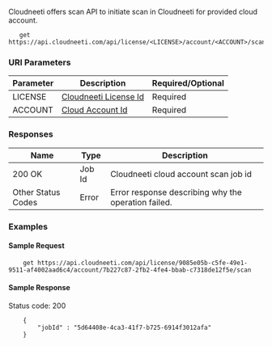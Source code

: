 Cloudneeti offers scan API to initiate scan in Cloudneeti for provided cloud account.

       get https://api.cloudneeti.com/api/license/<LICENSE>/account/<ACCOUNT>/scan

### URI Parameters

| Parameter           |           Description                                |           Required/Optional  |
|-----------|----------------------------------------------------------------|----------------------------|
| LICENSE   |          [Cloudneeti License Id​](#license-id)                  | Required|
| ACCOUNT   |          [Cloud Account Id​](#account-id)                          | Required|


### Responses

| Name           |           Type       |          Description  |
|----------------|----------------------|-----------------------|
| 200 OK	     |           Job Id     | Cloudneeti cloud account scan job id      |
| Other Status Codes |      Error     | Error response describing why the operation failed.     |


### Examples

#### Sample Request

        get https://api.cloudneeti.com/api/license/9085e05b-c5fe-49e1-9511-af4002aad6c4/account/7b227c87-2fb2-4fe4-bbab-c7318de12f5e/scan

#### Sample Response
Status code: 200

        {
            "jobId" : "5d64408e-4ca3-41f7-b725-6914f3012afa"
        }